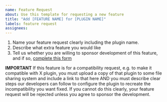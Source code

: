 ```yaml
---
name: Feature Request
about: Use this template for requesting a new feature
title: "Add [FEATURE NAME] for [PLUGIN NAME]"
labels: feature request
assignees: 
---
```


1. Name your feature request clearly including the plugin name.
2. Describe what extra feature you would like
3. Tell us whether you are willing to sponsor development of this feature, and if so, [complete this form](https://docs.google.com/forms/u/1/d/e/1FAIpQLSdeeKaTJIA5WgqF4X-9LsoGqSgyx1xeD_tABhiR86C7SwvOYQ/viewform?usp=sf_link&pli=1)

**IMPORTANT**
If this feature is for a compatibility request, e.g. to make it compatible with X plugin, you must upload a copy of that plugin to some file sharing system and include a link to that here AND you must describe clear steps our developers can follow to configure the plugin to recreate the incompatibility you want fixed. If you cannot do this clearly, your feature request will be rejected unless you agree to sponsor the development.
